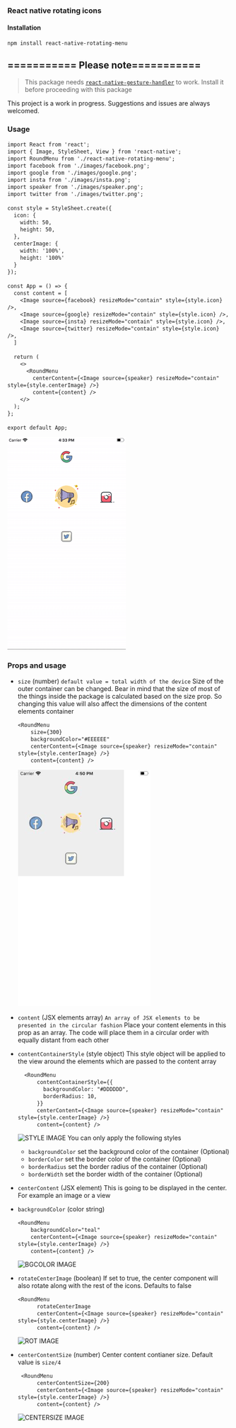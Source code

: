 ### React native rotating icons

#### Installation
    npm install react-native-rotating-menu

## =========== Please note===========

>This package needs [`react-native-gesture-handler`](https://github.com/software-mansion/react-native-gesture-handler) to work. Install it before proceeding with this package 

This project is a work in progress. Suggestions and issues are always welcomed.

### Usage

```
import React from 'react';
import { Image, StyleSheet, View } from 'react-native';
import RoundMenu from './react-native-rotating-menu';
import facebook from './images/facebook.png';
import google from './images/google.png';
import insta from './images/insta.png';
import speaker from './images/speaker.png';
import twitter from './images/twitter.png';

const style = StyleSheet.create({
  icon: {
    width: 50,
    height: 50,
  },
  centerImage: {
    width: '100%',
    height: '100%'
  }
});

const App = () => {
  const content = [
    <Image source={facebook} resizeMode="contain" style={style.icon} />,
    <Image source={google} resizeMode="contain" style={style.icon} />,
    <Image source={insta} resizeMode="contain" style={style.icon} />,
    <Image source={twitter} resizeMode="contain" style={style.icon} />,
  ]

  return (
    <>
      <RoundMenu
        centerContent={<Image source={speaker} resizeMode="contain" style={style.centerImage} />}
        content={content} />
    </>
  );
};

export default App;
```

![DEMO IMAGE](https://raw.githubusercontent.com/usmanfaisal60/react-native-rotating-menu/master/src/readme-images/simple.gif)

### Props and usage
- `size` (number)
    `default value = total width of the device`
    Size of the outer container can be changed. Bear in mind that the size of most of the things inside the package is calculated based on the size prop. So changing this value will also affect the dimensions of the content elements container
    ```
    <RoundMenu
        size={300}
        backgroundColor="#EEEEEE"
        centerContent={<Image source={speaker} resizeMode="contain" style={style.centerImage} />}
        content={content} />
    ```

    ![SIZE IMAGE](https://raw.githubusercontent.com/usmanfaisal60/react-native-rotating-menu/master/src/readme-images/size.jpg)
- `content` (JSX elements array)
    `An array of JSX elements to be presented in the circular fashion`
    Place your content elements in this prop as an array. The code will place them in a circular order with equally distant from each other
- `contentContainerStyle` (style object)
  This style object will be applied to the view around the elements which are passed to the content array
  ```
    <RoundMenu
        contentContainerStyle={{
          backgroundColor: "#DDDDDD",
          borderRadius: 10,
        }}
        centerContent={<Image source={speaker} resizeMode="contain" style={style.centerImage} />}
        content={content} />
    ```
    ![STYLE IMAGE](https://raw.githubusercontent.com/usmanfaisal60/react-native-rotating-menu/master/src/readme-images/style.jpg)
    You can only apply the following styles
  - `backgroundColor` set the background color of the container (Optional)
  - `borderColor` set the border color of the container (Optional)
  - `borderRadius` set the border radius of the container (Optional)
  - `borderWidth` set the border width of the container (Optional)
- `centerContent` (JSX element)
  This is going to be displayed in the center. For example an image or a view
- `backgroundColor` (color string)
    ```
    <RoundMenu
        backgroundColor="teal"
        centerContent={<Image source={speaker} resizeMode="contain" style={style.centerImage} />}
        content={content} />
    ```

    ![BGCOLOR IMAGE](https://raw.githubusercontent.com/usmanfaisal60/react-native-rotating-menu/master/src/readme-images/bgcolor.jpg)
- `rotateCenterImage` (boolean)
  If set to true, the center component will also rotate along with the rest of the icons. Defaults to false
  ```
  <RoundMenu
        rotateCenterImage
        centerContent={<Image source={speaker} resizeMode="contain" style={style.centerImage} />}
        content={content} />
  ```
  ![ROT IMAGE](https://raw.githubusercontent.com/usmanfaisal60/react-native-rotating-menu/master/src/readme-images/rotate.gif)
- `centerContentSize` (number)
  Center content contianer size. Default value is `size/4`
  ```
   <RoundMenu
        centerContentSize={200}
        centerContent={<Image source={speaker} resizeMode="contain" style={style.centerImage} />}
        content={content} />
  ```
  ![CENTERSIZE IMAGE](https://raw.githubusercontent.com/usmanfaisal60/react-native-rotating-menu/master/src/readme-images/centersize.jpg)